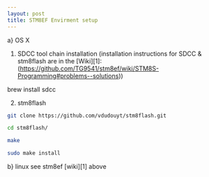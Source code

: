 ```yaml
---
layout: post
title: STM8EF Envirment setup
---
```


a} OS X
1) SDCC tool chain installation (installation instructions for SDCC & stm8flash are in the [Wiki][1]:(https://github.com/TG9541/stm8ef/wiki/STM8S-Programming#problems--solutions))


brew install sdcc

2) stm8flash

```bash
git clone https://github.com/vdudouyt/stm8flash.git

cd stm8flash/

make

sudo make install
```

b} linux
see stm8ef [wiki][1] above
